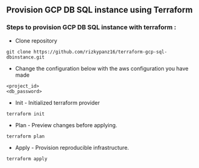 ## Provision GCP DB SQL instance using Terraform

### Steps to provision GCP DB SQL instance with terraform :

- Clone repository
```
git clone https://github.com/rizkypanz16/terraform-gcp-sql-dbinstance.git
```
- Change the configuration below with the aws configuration you have made 
```
<project_id>
<db_password>
```
- Init - Initialized terraform provider
```
terraform init
```
- Plan - Preview changes before applying.
```
terraform plan
```
- Apply - Provision reproducible infrastructure.
```
terraform apply
```
